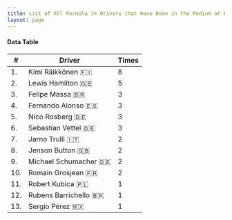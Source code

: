 ```yaml
---
title: List of All Formula 1® Drivers that Have Been in the Podium at Bahrain International Circuit
layout: page
---
```


<canvas id="chart" width="400" height="180"></canvas>
<script>
var data = {
    "datasets": [
        {
            "backgroundColor": "#f3a935",
            "borderColor": "#f68639",
            "borderWidth": 1,
            "data": [
                8.0,
                5.0,
                3.0,
                3.0,
                3.0,
                3.0,
                2.0,
                2.0,
                2.0,
                2.0,
                1.0,
                1.0,
                1.0
            ],
            "label": "Times"
        }
    ],
    "labels": [
        "Kimi Räikkönen 🇫🇮",
        "Lewis Hamilton 🇬🇧",
        "Felipe Massa 🇧🇷",
        "Fernando Alonso 🇪🇸",
        "Nico Rosberg 🇩🇪",
        "Sebastian Vettel 🇩🇪",
        "Jarno Trulli 🇮🇹",
        "Jenson Button 🇬🇧",
        "Michael Schumacher 🇩🇪",
        "Romain Grosjean 🇫🇷",
        "Robert Kubica 🇵🇱",
        "Rubens Barrichello 🇧🇷",
        "Sergio Pérez 🇲🇽"
    ]
};
var options = {
  legend: {
    display: false
  },
  scales: {
    xAxes: [{
      ticks: {
        beginAtZero: true,
        maxRotation: 180,
        display: window.innerWidth > 800
      }
    }],
    yAxes: [{
      ticks: {
        beginAtZero: true
      }
    }]
  },
  onResize: function(chart, size) {
    chart.options.scales.xAxes[0].ticks.display = size.width > 800;
  }
};
new Chart("chart", {
    data: data,
    type: 'bar',
    options: options
});
</script>



#### Data Table

| # | Driver | Times |
|--|--|--|
| 1. | Kimi Räikkönen 🇫🇮 | 8 |
| 2. | Lewis Hamilton 🇬🇧 | 5 |
| 3. | Felipe Massa 🇧🇷 | 3 |
| 4. | Fernando Alonso 🇪🇸 | 3 |
| 5. | Nico Rosberg 🇩🇪 | 3 |
| 6. | Sebastian Vettel 🇩🇪 | 3 |
| 7. | Jarno Trulli 🇮🇹 | 2 |
| 8. | Jenson Button 🇬🇧 | 2 |
| 9. | Michael Schumacher 🇩🇪 | 2 |
| 10. | Romain Grosjean 🇫🇷 | 2 |
| 11. | Robert Kubica 🇵🇱 | 1 |
| 12. | Rubens Barrichello 🇧🇷 | 1 |
| 13. | Sergio Pérez 🇲🇽 | 1 |
